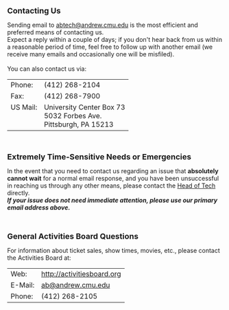 
<font size=+1><b>Contacting Us</b></font>
<P>
Sending email to <a
  href="&#109;&#x61;&#105;&#x6c;&#x74;&#111;&#58;&#x61;&#x62;&#x74;&#101;&#99;&#104;&#x40;&#x61;&#x6e;&#100;&#x72;&#101;&#119;&#46;&#99;&#x6d;&#x75;&#x2e;&#101;&#x64;&#x75;">
&#x61;&#x62;&#x74;&#101;&#99;&#104;&#x40;&#x61;&#x6e;&#100;&#x72;&#101;&#119;&#46;&#99;&#x6d;&#x75;&#x2e;&#101;&#x64;&#x75;</a>
is the most
efficient and preferred means of contacting us.<br>
Expect a reply within a couple of days; if you don't hear back from us
within a reasonable period of time, feel free to follow up with another
email (we receive many emails and occasionally one will be misfiled).
<br>
<br>You can also contact us via: <br>
<table border="0" cellpadding="5">
<tr>
  <td>Phone:</td>
  <td>(412) 268-2104</td>
</tr>
<tr>
  <td>Fax:</td>
  <td>(412) 268-7900</td>
</tr>
<tr>
  <td valign=top>US Mail:</td>
  <td>
    University Center Box 73<br>
    5032 Forbes Ave.<br>
    Pittsburgh, PA 15213
  </td>
</tr>
</table>
</p>
<br>
<br>
<font size=+1><b>Extremely Time-Sensitive Needs or Emergencies</b></font>
<p>
In the event that you need to contact us regarding an issue that <b>absolutely
cannot wait</b> for a normal email response, and you have been unsuccessful
in reaching us through any other means, please contact the <a
  href="/crew">Head of Tech</a> directly.<br>
<b><i>If your issue does not need immediate attention, please use our
  primary email address above.</i></b>
</p>
<br>
<br>
<font size=+1><b>General Activities Board Questions</b></FONT>
<p>
For information about ticket sales, show times, movies, etc., please contact
the Activities Board at:<br>
<table border="0" cellpadding="5">
<tr>
  <td>Web:</td>
  <td><a href="http://activitiesboard.org/" target="_blank">http://activitiesboard.org</a>
  </td>
</tr>
<tr>
  <td>E-Mail:</td>
  <td><a
      href='&#109;ai&#108;to&#58;ab&#64;&#97;%6E&#100;r%65w&#46;c%6&#68;&#37;75&#46;%65du'>
    &#97;b&#64;a&#110;d&#114;ew&#46;cmu&#46;&#101;&#100;u</a></td>
</tr>
<tr>
  <td>Phone:</td>
  <td>(412) 268-2105</td>
</tr>
</table>
</p>
